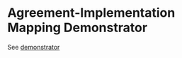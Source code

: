 # Agreement-Implementation Mapping Demonstrator

See [demonstrator](https://peacerep.github.io/agreement-report-mapping/)
